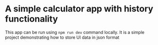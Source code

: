# A simple calculator app with history functionality

This app can be run using `npm run dev` command locally.
It is a simple project demonstrating how to store UI data in json format
